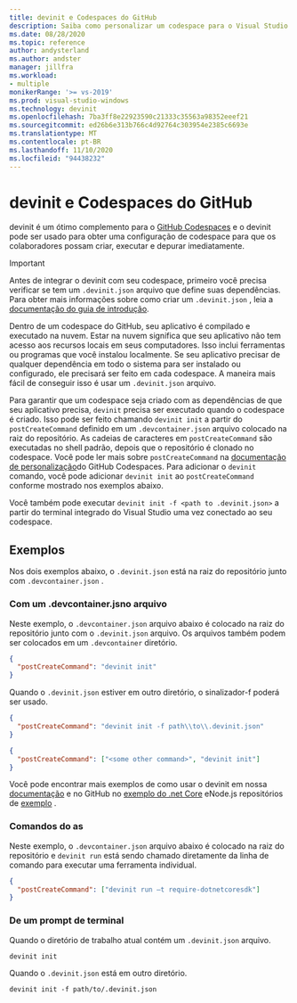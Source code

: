 ```yaml
---
title: devinit e Codespaces do GitHub
description: Saiba como personalizar um codespace para o Visual Studio usando o devinit.
ms.date: 08/28/2020
ms.topic: reference
author: andysterland
ms.author: andster
manager: jillfra
ms.workload:
- multiple
monikerRange: '>= vs-2019'
ms.prod: visual-studio-windows
ms.technology: devinit
ms.openlocfilehash: 7ba3ff8e22923590c21333c35563a98352eeef21
ms.sourcegitcommit: ed26b6e313b766c4d92764c303954e2385c6693e
ms.translationtype: MT
ms.contentlocale: pt-BR
ms.lasthandoff: 11/10/2020
ms.locfileid: "94438232"
---
```

# <a name="devinit-and-github-codespaces"></a>devinit e Codespaces do GitHub

devinit é um ótimo complemento para o [GitHub Codespaces](https://github.com/features/codespaces) e o devinit pode ser usado para obter uma configuração de codespace para que os colaboradores possam criar, executar e depurar imediatamente.

> [!IMPORTANT]
> Antes de integrar o devinit com seu codespace, primeiro você precisa verificar se tem um `.devinit.json` arquivo que define suas dependências. Para obter mais informações sobre como criar um `.devinit.json` , leia a [documentação do guia de introdução](getting-started-with-devinit.md).

Dentro de um codespace do GitHub, seu aplicativo é compilado e executado na nuvem. Estar na nuvem significa que seu aplicativo não tem acesso aos recursos locais em seus computadores. Isso inclui ferramentas ou programas que você instalou localmente. Se seu aplicativo precisar de qualquer dependência em todo o sistema para ser instalado ou configurado, ele precisará ser feito em cada codespace. A maneira mais fácil de conseguir isso é usar um `.devinit.json` arquivo.

Para garantir que um codespace seja criado com as dependências de que seu aplicativo precisa, `devinit` precisa ser executado quando o codespace é criado. Isso pode ser feito chamando `devinit init` a partir do `postCreateCommand` definido em um `.devcontainer.json` arquivo colocado na raiz do repositório. As cadeias de caracteres em `postCreateCommand` são executadas no shell padrão, depois que o repositório é clonado no codespace. Você pode ler mais sobre `postCreateCommand` na [documentação de personalização](https://docs.github.com/github/developing-online-with-codespaces/configuring-codespaces-for-your-project)do GitHub Codespaces. Para adicionar o `devinit` comando, você pode adicionar `devinit init` ao `postCreateCommand` conforme mostrado nos exemplos abaixo.

Você também pode executar `devinit init -f <path to .devinit.json>` a partir do terminal integrado do Visual Studio uma vez conectado ao seu codespace.

## <a name="examples"></a>Exemplos

Nos dois exemplos abaixo, o `.devinit.json` está na raiz do repositório junto com `.devcontainer.json` .

### <a name="with-a-devcontainerjson-file"></a>Com um .devcontainer.jsno arquivo

Neste exemplo, o `.devcontainer.json` arquivo abaixo é colocado na raiz do repositório junto com o `.devinit.json` arquivo. Os arquivos também podem ser colocados em um `.devcontainer` diretório.

```json
{
  "postCreateCommand": "devinit init"
}
```

Quando o `.devinit.json` estiver em outro diretório, o sinalizador-f poderá ser usado.

```json
{
  "postCreateCommand": "devinit init -f path\\to\\.devinit.json"
}

```

```json
{
  "postCreateCommand": ["<some other command>", "devinit init"]
}
```

Você pode encontrar mais exemplos de como usar o devinit em nossa [documentação](sample-all-tool.md) e no GitHub no [exemplo do .net Core](https://github.com/microsoft/devinit-example-dotnet-core) eNode.js repositórios de [ exemplo](https://github.com/microsoft/devinit-example-nodejs) .

### <a name="as-commands"></a>Comandos do as

Neste exemplo, o `.devcontainer.json` arquivo abaixo é colocado na raiz do repositório e `devinit run` está sendo chamado diretamente da linha de comando para executar uma ferramenta individual.  

```json
{
  "postCreateCommand": ["devinit run –t require-dotnetcoresdk"]
}
```

### <a name="from-a-terminal-prompt"></a>De um prompt de terminal

Quando o diretório de trabalho atual contém um `.devinit.json` arquivo.

```console
devinit init
```

Quando o `.devinit.json` está em outro diretório.

```console
devinit init -f path/to/.devinit.json
```
